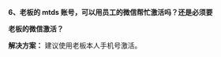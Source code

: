 <a name="bookmark24"></a>**6、老板的 mtds 账号，可以用员工的微信帮忙激活吗？还是必须要**

**老板的微信激活？**

**解决方案：**  建议使用老板本人手机号激活。

